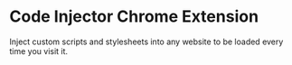 # Code Injector Chrome Extension

Inject custom scripts and stylesheets into any website to be loaded every time you visit it.
